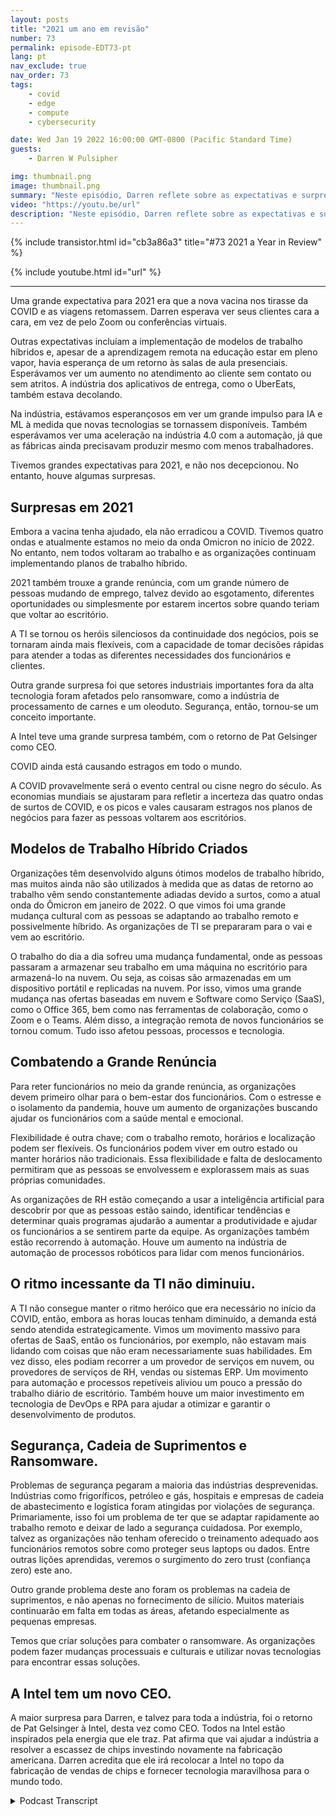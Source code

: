 ```yaml
---
layout: posts
title: "2021 um ano em revisão"
number: 73
permalink: episode-EDT73-pt
lang: pt
nav_exclude: true
nav_order: 73
tags:
    - covid
    - edge
    - compute
    - cybersecurity

date: Wed Jan 19 2022 16:00:00 GMT-0800 (Pacific Standard Time)
guests:
    - Darren W Pulsipher

img: thumbnail.png
image: thumbnail.png
summary: "Neste episódio, Darren reflete sobre as expectativas e surpresas de 2021."
video: "https://youtu.be/url"
description: "Neste episódio, Darren reflete sobre as expectativas e surpresas de 2021."
---
```


<div>
{% include transistor.html id="cb3a86a3" title="#73 2021 a Year in Review" %}

{% include youtube.html id="url" %}
</div>

---

Uma grande expectativa para 2021 era que a nova vacina nos tirasse da COVID e as viagens retomassem. Darren esperava ver seus clientes cara a cara, em vez de pelo Zoom ou conferências virtuais.

Outras expectativas incluíam a implementação de modelos de trabalho híbridos e, apesar de a aprendizagem remota na educação estar em pleno vapor, havia esperança de um retorno às salas de aula presenciais. Esperávamos ver um aumento no atendimento ao cliente sem contato ou sem atritos. A indústria dos aplicativos de entrega, como o UberEats, também estava decolando.

Na indústria, estávamos esperançosos em ver um grande impulso para IA e ML à medida que novas tecnologias se tornassem disponíveis. Também esperávamos ver uma aceleração na indústria 4.0 com a automação, já que as fábricas ainda precisavam produzir mesmo com menos trabalhadores.

Tivemos grandes expectativas para 2021, e não nos decepcionou. No entanto, houve algumas surpresas.

## Surpresas em 2021

Embora a vacina tenha ajudado, ela não erradicou a COVID. Tivemos quatro ondas e atualmente estamos no meio da onda Omicron no início de 2022. No entanto, nem todos voltaram ao trabalho e as organizações continuam implementando planos de trabalho híbrido.

2021 também trouxe a grande renúncia, com um grande número de pessoas mudando de emprego, talvez devido ao esgotamento, diferentes oportunidades ou simplesmente por estarem incertos sobre quando teriam que voltar ao escritório.

A TI se tornou os heróis silenciosos da continuidade dos negócios, pois se tornaram ainda mais flexíveis, com a capacidade de tomar decisões rápidas para atender a todas as diferentes necessidades dos funcionários e clientes.

Outra grande surpresa foi que setores industriais importantes fora da alta tecnologia foram afetados pelo ransomware, como a indústria de processamento de carnes e um oleoduto. Segurança, então, tornou-se um conceito importante.

A Intel teve uma grande surpresa também, com o retorno de Pat Gelsinger como CEO.

COVID ainda está causando estragos em todo o mundo.

A COVID provavelmente será o evento central ou cisne negro do século. As economias mundiais se ajustaram para refletir a incerteza das quatro ondas de surtos de COVID, e os picos e vales causaram estragos nos planos de negócios para fazer as pessoas voltarem aos escritórios.

## Modelos de Trabalho Híbrido Criados

Organizações têm desenvolvido alguns ótimos modelos de trabalho híbrido, mas muitos ainda não são utilizados à medida que as datas de retorno ao trabalho vêm sendo constantemente adiadas devido a surtos, como a atual onda do Ômicron em janeiro de 2022. O que vimos foi uma grande mudança cultural com as pessoas se adaptando ao trabalho remoto e possivelmente híbrido. As organizações de TI se prepararam para o vai e vem ao escritório.

O trabalho do dia a dia sofreu uma mudança fundamental, onde as pessoas passaram a armazenar seu trabalho em uma máquina no escritório para armazená-lo na nuvem. Ou seja, as coisas são armazenadas em um dispositivo portátil e replicadas na nuvem. Por isso, vimos uma grande mudança nas ofertas baseadas em nuvem e Software como Serviço (SaaS), como o Office 365, bem como nas ferramentas de colaboração, como o Zoom e o Teams. Além disso, a integração remota de novos funcionários se tornou comum. Tudo isso afetou pessoas, processos e tecnologia.

## Combatendo a Grande Renúncia

Para reter funcionários no meio da grande renúncia, as organizações devem primeiro olhar para o bem-estar dos funcionários. Com o estresse e o isolamento da pandemia, houve um aumento de organizações buscando ajudar os funcionários com a saúde mental e emocional.

Flexibilidade é outra chave; com o trabalho remoto, horários e localização podem ser flexíveis. Os funcionários podem viver em outro estado ou manter horários não tradicionais. Essa flexibilidade e falta de deslocamento permitiram que as pessoas se envolvessem e explorassem mais as suas próprias comunidades.

As organizações de RH estão começando a usar a inteligência artificial para descobrir por que as pessoas estão saindo, identificar tendências e determinar quais programas ajudarão a aumentar a produtividade e ajudar os funcionários a se sentirem parte da equipe. As organizações também estão recorrendo à automação. Houve um aumento na indústria de automação de processos robóticos para lidar com menos funcionários.

## O ritmo incessante da TI não diminuiu.

A TI não consegue manter o ritmo heróico que era necessário no início da COVID, então, embora as horas loucas tenham diminuído, a demanda está sendo atendida estrategicamente. Vimos um movimento massivo para ofertas de SaaS, então os funcionários, por exemplo, não estavam mais lidando com coisas que não eram necessariamente suas habilidades. Em vez disso, eles podiam recorrer a um provedor de serviços em nuvem, ou provedores de serviços de RH, vendas ou sistemas ERP. Um movimento para automação e processos repetíveis aliviou um pouco a pressão do trabalho diário de escritório. Também houve um maior investimento em tecnologia de DevOps e RPA para ajudar a otimizar e garantir o desenvolvimento de produtos.

## Segurança, Cadeia de Suprimentos e Ransomware.

Problemas de segurança pegaram a maioria das indústrias desprevenidas. Indústrias como frigoríficos, petróleo e gás, hospitais e empresas de cadeia de abastecimento e logística foram atingidas por violações de segurança. Primariamente, isso foi um problema de ter que se adaptar rapidamente ao trabalho remoto e deixar de lado a segurança cuidadosa. Por exemplo, talvez as organizações não tenham oferecido o treinamento adequado aos funcionários remotos sobre como proteger seus laptops ou dados. Entre outras lições aprendidas, veremos o surgimento do zero trust (confiança zero) este ano.

Outro grande problema deste ano foram os problemas na cadeia de suprimentos, e não apenas no fornecimento de silício. Muitos materiais continuarão em falta em todas as áreas, afetando especialmente as pequenas empresas.

Temos que criar soluções para combater o ransomware. As organizações podem fazer mudanças processuais e culturais e utilizar novas tecnologias para encontrar essas soluções.

## A Intel tem um novo CEO.

A maior surpresa para Darren, e talvez para toda a indústria, foi o retorno de Pat Gelsinger à Intel, desta vez como CEO. Todos na Intel estão inspirados pela energia que ele traz. Pat afirma que vai ajudar a indústria a resolver a escassez de chips investindo novamente na fabricação americana. Darren acredita que ele irá recolocar a Intel no topo da fabricação de vendas de chips e fornecer tecnologia maravilhosa para o mundo todo.



<details>
<summary> Podcast Transcript </summary>

<p></p>

</details>
